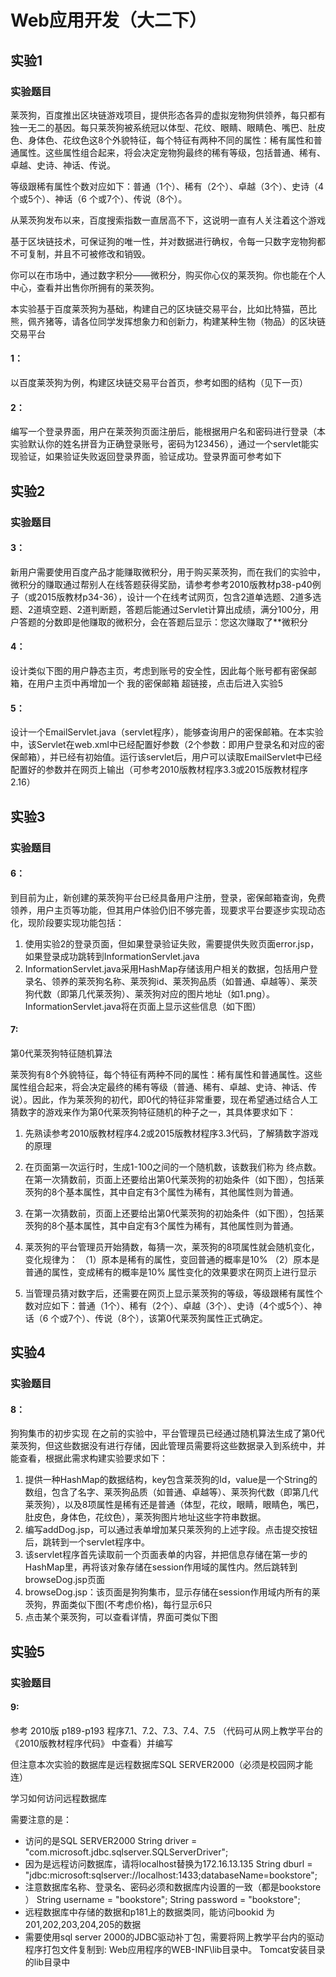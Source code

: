 # Web应用开发（大二下）

## 实验1

### 实验题目

莱茨狗，百度推出区块链游戏项目，提供形态各异的虚拟宠物狗供领养，每只都有独一无二的基因。每只莱茨狗被系统冠以体型、花纹、眼睛、眼睛色、嘴巴、肚皮色、身体色、花纹色这8个外貌特征，每个特征有两种不同的属性：稀有属性和普通属性。这些属性组合起来，将会决定宠物狗最终的稀有等级，包括普通、稀有、卓越、史诗、神话、传说。

等级跟稀有属性个数对应如下：普通（1个）、稀有（2个）、卓越（3个）、史诗（4个或5个）、神话（6 个或7个）、传说（8个）。

从莱茨狗发布以来，百度搜索指数一直居高不下，这说明一直有人关注着这个游戏

基于区块链技术，可保证狗的唯一性，并对数据进行确权，令每一只数字宠物狗都不可复制，并且不可被修改和销毁。

你可以在市场中，通过数字积分——微积分，购买你心仪的莱茨狗。你也能在个人中心，查看并出售你所拥有的莱茨狗。

本实验基于百度莱茨狗为基础，构建自己的区块链交易平台，比如比特猫，芭比熊，佩齐猪等，请各位同学发挥想象力和创新力，构建某种生物（物品）的区块链交易平台

#### 1：

以百度莱茨狗为例，构建区块链交易平台首页，参考如图的结构（见下一页）

#### 2：

编写一个登录界面，用户在莱茨狗页面注册后，能根据用户名和密码进行登录（本实验默认你的姓名拼音为正确登录账号，密码为123456），通过一个servlet能实现验证，如果验证失败返回登录界面，验证成功。登录界面可参考如下

## 实验2

### 实验题目

#### 3：

新用户需要使用百度产品才能赚取微积分，用于购买莱茨狗，而在我们的实验中，微积分的赚取通过帮别人在线答题获得奖励，请参考参考2010版教材p38-p40例子（或2015版教材p34-36），设计一个在线考试网页，包含2道单选题、2道多选题、2道填空题、2道判断题，答题后能通过Servlet计算出成绩，满分100分，用户答题的分数即是他赚取的微积分，会在答题后显示：您这次赚取了**微积分

#### 4：

设计类似下图的用户静态主页，考虑到账号的安全性，因此每个账号都有密保邮箱，在用户主页中再增加一个 我的密保邮箱  超链接，点击后进入实验5

#### 5：

设计一个EmailServlet.java（servlet程序），能够查询用户的密保邮箱。在本实验中，该Servlet在web.xml中已经配置好参数（2个参数：即用户登录名和对应的密保邮箱），并已经有初始值。运行该servlet后，用户可以读取EmailServlet中已经配置好的参数并在网页上输出（可参考2010版教材程序3.3或2015版教材程序2.16）

## 实验3

### 实验题目

#### 6：

到目前为止，新创建的莱茨狗平台已经具备用户注册，登录，密保邮箱查询，免费领养，用户主页等功能，但其用户体验仍旧不够完善，现要求平台要逐步实现动态化，现阶段要实现功能包括：
1. 使用实验2的登录页面，但如果登录验证失败，需要提供失败页面error.jsp，如果登录成功跳转到InformationServlet.java
2. InformationServlet.java采用HashMap存储该用户相关的数据，包括用户登录名、领养的莱茨狗名称、莱茨狗id、莱茨狗品质（如普通、卓越等）、莱茨狗代数（即第几代莱茨狗）、莱茨狗对应的图片地址（如1.png）。InformationServlet.java将在页面上显示这些信息（如下图）

#### 7:

第0代莱茨狗特征随机算法

莱茨狗有8个外貌特征，每个特征有两种不同的属性：稀有属性和普通属性。这些属性组合起来，将会决定最终的稀有等级（普通、稀有、卓越、史诗、神话、传说）。因此，作为莱茨狗的初代，即0代的特征非常重要，现在希望通过结合人工猜数字的游戏来作为第0代莱茨狗特征随机的种子之一，其具体要求如下：

1. 先熟读参考2010版教材程序4.2或2015版教材程序3.3代码，了解猜数字游戏的原理

2. 在页面第一次运行时，生成1-100之间的一个随机数，该数我们称为 终点数。
在第一次猜数前，页面上还要给出第0代莱茨狗的初始条件（如下图），包括莱茨狗的8个基本属性，其中自定有3个属性为稀有，其他属性则为普通。

3. 在第一次猜数前，页面上还要给出第0代莱茨狗的初始条件（如下图），包括莱茨狗的8个基本属性，其中自定有3个属性为稀有，其他属性则为普通。

4. 莱茨狗的平台管理员开始猜数，每猜一次，莱茨狗的8项属性就会随机变化，变化规律为：
       （1）原本是稀有的属性，变回普通的概率是10%
       （2）原本是普通的属性，变成稀有的概率是10%
属性变化的效果要求在网页上进行显示

5. 当管理员猜对数字后，还需要在网页上显示莱茨狗的等级，等级跟稀有属性个数对应如下：普通（1个）、稀有（2个）、卓越（3个）、史诗（4个或5个）、神话（6 个或7个）、传说（8个），该第0代莱茨狗属性正式确定。

## 实验4

### 实验题目

#### 8：

狗狗集市的初步实现
在之前的实验中，平台管理员已经通过随机算法生成了第0代莱茨狗，但这些数据没有进行存储，因此管理员需要将这些数据录入到系统中，并能查看，根据此需求构建实验要求如下：      

1. 提供一种HashMap的数据结构，key包含莱茨狗的Id，value是一个String的数组，包含了名字、莱茨狗品质（如普通、卓越等）、莱茨狗代数（即第几代莱茨狗），以及8项属性是稀有还是普通（体型，花纹，眼睛，眼睛色，嘴巴，肚皮色，身体色，花纹色），莱茨狗图片地址这些字符串数据。      
2. 编写addDog.jsp，可以通过表单增加某只莱茨狗的上述字段。点击提交按钮后，跳转到一个servlet程序中。
3. 该servlet程序首先读取前一个页面表单的内容，并把信息存储在第一步的HashMap里，再将该对象存储在session作用域的属性内。然后跳转到browseDog.jsp页面
4. browseDog.jsp：该页面是狗狗集市，显示存储在session作用域内所有的莱茨狗，界面类似下图(不考虑价格)，每行显示6只
5. 点击某个莱茨狗，可以查看详情，界面可类似下图

## 实验5

### 实验题目

#### 9:

参考 2010版 p189-p193 程序7.1、7.2、7.3、7.4、7.5  （代码可从网上教学平台的《2010版教材程序代码》 中查看）并编写

但注意本次实验的数据库是远程数据库SQL SERVER2000（必须是校园网才能连）

学习如何访问远程数据库

需要注意的是：

- 访问的是SQL SERVER2000
String driver = "com.microsoft.jdbc.sqlserver.SQLServerDriver";
- 因为是远程访问数据库，请将localhost替换为172.16.13.135
String dburl = "jdbc:microsoft:sqlserver://localhost:1433;databaseName=bookstore";
- 注意数据库名称、登录名、密码必须和数据库内设置的一致（都是bookstore ）
String username = "bookstore";
String password = "bookstore";
- 远程数据库中存储的数据和p181上的数据类同，能访问bookid 为201,202,203,204,205的数据
- 需要使用sql server 2000的JDBC驱动补丁包，需要将网上教学平台内的驱动程序打包文件复制到:
Web应用程序的WEB-INF\lib目录中。
Tomcat安装目录的lib目录中
